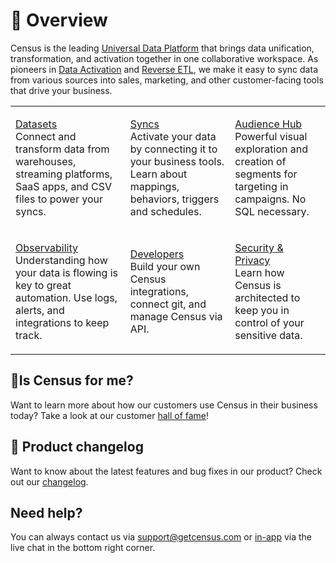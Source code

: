 # 🦩 Overview

Census is the leading [Universal Data Platform](https://www.getcensus.com/blog/toward-a-universal-data-platform) that brings data unification, transformation, and activation together in one collaborative workspace. As pioneers in [Data Activation](https://www.getcensus.com/blog/what-is-data-activation) and [Reverse ETL](https://www.getcensus.com/blog/what-is-reverse-etl), we make it easy to sync data from various sources into sales, marketing, and other customer-facing tools that drive your business.

|                                                                                                                                                                                   |                                                                                                                                                                      |                                                                                                                                                           |
| --------------------------------------------------------------------------------------------------------------------------------------------------------------------------------- | -------------------------------------------------------------------------------------------------------------------------------------------------------------------- | --------------------------------------------------------------------------------------------------------------------------------------------------------- |
| <p><a href="datasets/overview.md">Datasets</a><br>Connect and transform data from warehouses, streaming platforms, SaaS apps, and CSV files to power your syncs.</p>              | <p><a href="syncs/overview.md">Syncs</a><br>Activate your data by connecting it to your business tools. Learn about mappings, behaviors, triggers and schedules.</p> | <p><a href="audience-hub/">Audience Hub</a><br>Powerful visual exploration and creation of segments for targeting in campaigns. No SQL necessary.</p>     |
| <p><a href="syncs/sync-monitoring/">Observability</a><br>Understanding how your data is flowing is key to great automation. Use logs, alerts, and integrations to keep track.</p> | <p><a href="misc/developers/">Developers</a><br>Build your own Census integrations, connect git, and manage Census via API.</p>                                      | <p><a href="misc/security-and-privacy/">Security &#x26; Privacy</a><br>Learn how Census is architected to keep you in control of your sensitive data.</p> |

## 🧞Is Census for me?

Want to learn more about how our customers use Census in their business today? Take a look at our customer [hall of fame](https://www.getcensus.com/customers)!

## 🎊 Product changelog

Want to know about the latest features and bug fixes in our product? Check out our [changelog](https://whatsnew.getcensus.com/).

## Need help?

You can always contact us via support@getcensus.com or [in-app](https://app.getcensus.com) via the live chat in the bottom right corner.
